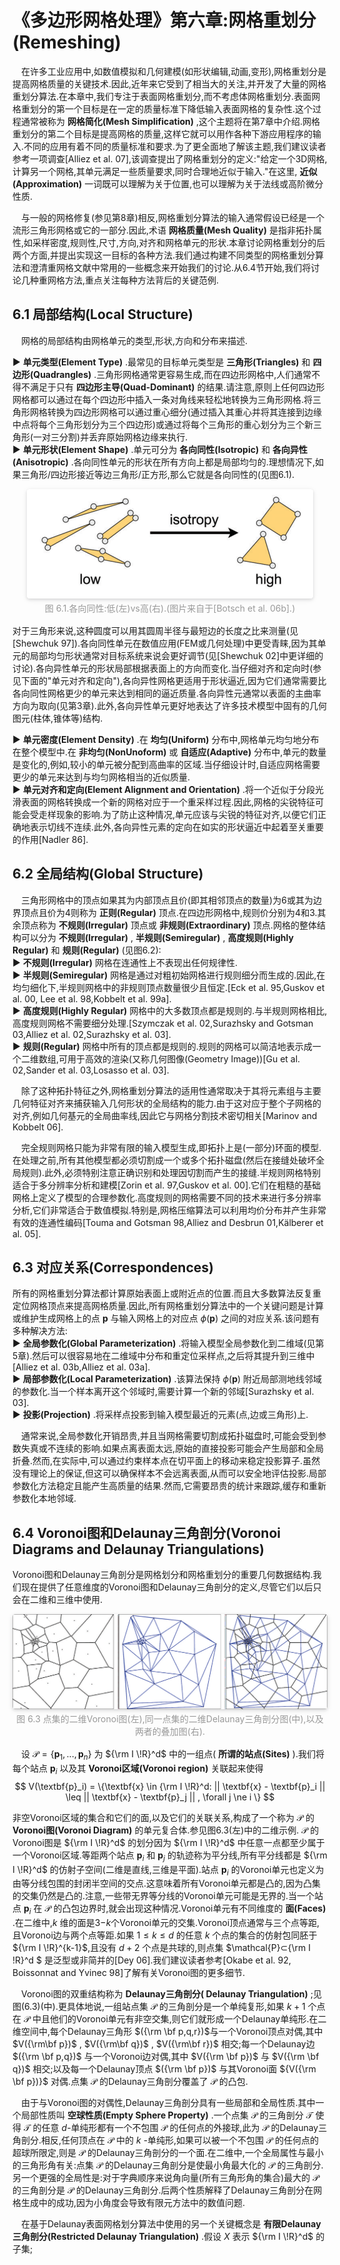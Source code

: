 # 《多边形网格处理》第六章:网格重划分(Remeshing)


&emsp;在许多工业应用中,如数值模拟和几何建模(如形状编辑,动画,变形),网格重划分是提高网格质量的关键技术.因此,近年来它受到了相当大的关注,并开发了大量的网格重划分算法.在本章中,我们专注于表面网格重划分,而不考虑体网格重划分.表面网格重划分的第一个目标是在一定的质量标准下降低输入表面网格的复杂性.这个过程通常被称为 **网格简化(Mesh Simplification)** ,这个主题将在第7章中介绍.网格重划分的第二个目标是提高网格的质量,这样它就可以用作各种下游应用程序的输入.不同的应用有着不同的质量标准和要求.为了更全面地了解该主题,我们建议读者参考一项调查[Alliez et al. 07],该调查提出了网格重划分的定义:"给定一个3D网格,计算另一个网格,其单元满足一些质量要求,同时合理地近似于输入."在这里, **近似(Approximation)** 一词既可以理解为关于位置,也可以理解为关于法线或高阶微分性质.

&emsp;与一般的网格修复(参见第8章)相反,网格重划分算法的输入通常假设已经是一个流形三角形网格或它的一部分.因此,术语 **网格质量(Mesh Quality)** 是指非拓扑属性,如采样密度,规则性,尺寸,方向,对齐和网格单元的形状.本章讨论网格重划分的后两个方面,并提出实现这一目标的各种方法.我们通过构建不同类型的网格重划分算法和澄清重网格文献中常用的一些概念来开始我们的讨论.从6.4节开始,我们将讨论几种重网格方法,重点关注每种方法背后的关键范例.


## 6.1 局部结构(Local Structure)

&emsp;网格的局部结构由网格单元的类型,形状,方向和分布来描述.

▶ **单元类型(Element Type)** .最常见的目标单元类型是 **三角形(Triangles)** 和 **四边形(Quadrangles)** .三角形网格通常更容易生成,而在四边形网格中,人们通常不得不满足于只有 **四边形主导(Quad-Dominant)** 的结果.请注意,原则上任何四边形网格都可以通过在每个四边形中插入一条对角线来轻松地转换为三角形网格.将三角形网格转换为四边形网格可以通过重心细分(通过插入其重心并将其连接到边缘中点将每个三角形划分为三个四边形)或通过将每个三角形的重心划分为三个新三角形(一对三分割)并丢弃原始网格边缘来执行.  
▶ **单元形状(Element Shape)** .单元可分为 **各向同性(Isotropic)** 和 **各向异性(Anisotropic)** .各向同性单元的形状在所有方向上都是局部均匀的.理想情况下,如果三角形/四边形接近等边三角形/正方形,那么它就是各向同性的(见图6.1).

<center>
    <img style="border-radius: 0.3125em;
    box-shadow: 0 2px 4px 0 rgba(34,36,38,.12),0 2px 10px 0 rgba(34,36,38,.08);" 
    src="image.png">
    <br>
    <div style="color:orange;
    display: inline-block;
    color: #999;
    padding: 2px;">图 6.1.各向同性:低(左)vs高(右).(图片来自于[Botsch et al. 06b].)</div>
</center>

对于三角形来说,这种圆度可以用其圆周半径与最短边的长度之比来测量(见[Shewchuk 97]).各向同性单元在数值应用(FEM或几何处理)中更受青睐,因为其单元的局部均匀形状通常对目标系统来说会更好调节(见[Shewchuk 02]中更详细的讨论).各向异性单元的形状局部根据表面上的方向而变化.当仔细对齐和定向时(参见下面的"单元对齐和定向"),各向异性网格更适用于形状逼近,因为它们通常需要比各向同性网格更少的单元来达到相同的逼近质量.各向异性元通常以表面的主曲率方向为取向(见第3章).此外,各向异性单元更好地表达了许多技术模型中固有的几何图元(柱体,锥体等)结构.

▶ **单元密度(Element Density)** .在 **均匀(Uniform)** 分布中,网格单元均匀地分布在整个模型中.在 **非均匀(NonUnoform)** 或 **自适应(Adaptive)** 分布中,单元的数量是变化的,例如,较小的单元被分配到高曲率的区域.当仔细设计时,自适应网格需要更少的单元来达到与均匀网格相当的近似质量.  
▶ **单元对齐和定向(Element Alignment and Orientation)** .将一个近似于分段光滑表面的网格转换成一个新的网格对应于一个重采样过程.因此,网格的尖锐特征可能会受走样现象的影响.为了防止这种情况,单元应该与尖锐的特征对齐,以便它们正确地表示切线不连续.此外,各向异性元素的定向在如实的形状逼近中起着至关重要的作用[Nadler 86].

## 6.2 全局结构(Global Structure)

&emsp;三角形网格中的顶点如果其为内部顶点且价(即其相邻顶点的数量)为6或其为边界顶点且价为4则称为 **正则(Regular)** 顶点.在四边形网格中,规则价分别为4和3.其余顶点称为 **不规则(Irregular)** 顶点或 **非规则(Extraordinary)** 顶点.网格的整体结构可以分为 **不规则(Irregular)** , **半规则(Semiregular)** , **高度规则(Highly Regular)** 和 **规则(Regular)** (见图6.2):  
▶ **不规则(Irregular)** 网格在连通性上不表现出任何规律性.  
▶ **半规则(Semiregular)** 网格是通过对粗初始网格进行规则细分而生成的.因此,在均匀细化下,半规则网格中的非规则顶点数量很少且恒定.[Eck et al. 95,Guskov et al. 00, Lee et al. 98,Kobbelt et al. 99a].  
▶ **高度规则(Highly Regular)** 网格中的大多数顶点都是规则的.与半规则网格相比,高度规则网格不需要细分处理.[Szymczak et al. 02,Surazhsky and Gotsman 03,Alliez et al. 02,Surazhsky et al. 03].  
▶ **规则(Regular)** 网格中所有的顶点都是规则的.规则的网格可以简洁地表示成一个二维数组,可用于高效的渲染(又称几何图像(Geometry Image))[Gu et al. 02,Sander et al. 03,Losasso et al. 03].

&emsp;除了这种拓扑特征之外,网格重划分算法的适用性通常取决于其将元素组与主要几何特征对齐来捕获输入几何形状的全局结构的能力.由于这对应于整个子网格的对齐,例如几何基元的全局曲率线,因此它与网格分割技术密切相关[Marinov and Kobbelt 06].

&emsp;完全规则网格只能为非常有限的输入模型生成,即拓扑上是(一部分)环面的模型.在处理之前,所有其他模型都必须切割成一个或多个拓扑磁盘(然后在接缝处破坏全局规则).此外,必须特别注意正确识别和处理因切割而产生的接缝.半规则网格特别适合于多分辨率分析和建模[Zorin et al. 97,Guskov et al. 00].它们在粗糙的基础网格上定义了模型的合理参数化.高度规则的网格需要不同的技术来进行多分辨率分析,它们非常适合于数值模拟.特别是,网格压缩算法可以利用均价分布并产生非常有效的连通性编码[Touma and Gotsman 98,Alliez and Desbrun 01,Kälberer et al. 05].

## 6.3 对应关系(Correspondences)

所有的网格重划分算法都计算原始表面上或附近点的位置.而且大多数算法反复重定位网格顶点来提高网格质量.因此,所有网格重划分算法中的一个关键问题是计算或维护生成网格上的点 $\textbf{p}$ 与输入网格上的对应点 $\phi(\textbf{p})$ 之间的对应关系.该问题有多种解决方法:  
▶ **全局参数化(Global Parameterization)** .将输入模型全局参数化到二维域(见第5章).然后可以很容易地在二维域中分布和重定位采样点,之后将其提升到三维中[Alliez et al. 03b,Alliez et al. 03a].  
▶ **局部参数化(Local Parameterization)** .该算法保持 $\phi(\textbf{p})$ 附近局部测地线邻域的参数化.当一个样本离开这个邻域时,需要计算一个新的邻域[Surazhsky et al. 03].  
▶ **投影(Projection)** .将采样点投影到输入模型最近的元素(点,边或三角形)上.

&emsp;通常来说,全局参数化开销昂贵,并且当网格需要切割成拓扑磁盘时,可能会受到参数失真或不连续的影响.如果点离表面太远,原始的直接投影可能会产生局部和全局折叠.然而,在实际中,可以通过约束样本点在切平面上的移动来稳定投影算子.虽然没有理论上的保证,但这可以确保样本不会远离表面,从而可以安全地评估投影.局部参数化方法稳定且能产生高质量的结果.然而,它需要昂贵的统计来跟踪,缓存和重新参数化本地邻域.

## 6.4 Voronoi图和Delaunay三角剖分(Voronoi Diagrams and Delaunay Triangulations)

Voronoi图和Delaunay三角剖分是网格划分和网格重划分的重要几何数据结构.我们现在提供了任意维度的Voronoi图和Delaunay三角剖分的定义,尽管它们以后只会在二维和三维中使用.

<center>
    <img style="border-radius: 0.3125em;
    box-shadow: 0 2px 4px 0 rgba(34,36,38,.12),0 2px 10px 0 rgba(34,36,38,.08);" 
    src="image-1.png">
    <br>
    <div style="color:orange;
    display: inline-block;
    color: #999;
    padding: 2px;">图 6.3 点集的二维Voronoi图(左),同一点集的二维Delaunay三角剖分图(中),以及两者的叠加图(右).</div>
</center>

&emsp;设 $\mathcal{P}=\{\textbf{p}_1,...,\textbf{p}_n\}$ 为 ${\rm I \!R}^d$ 中的一组点( **所谓的站点(Sites)** ).我们将每个站点 $\textbf{p}_i$ 以及其 **Voronoi区域(Voronoi region)** 关联起来使得
$$
V(\textbf{p}_i) = \{\textbf{x} \in {\rm I \!R}^d: || \textbf{x} - \textbf{p}_i || \leq  || \textbf{x} - \textbf{p}_j || , \forall j \ne i \}
$$

非空Voronoi区域的集合和它们的面,以及它们的关联关系,构成了一个称为 $\mathcal{P}$ 的 **Voronoi图(Voronoi Diagram)** 的单元复合体.参见图6.3(左)中的二维示例. $\mathcal{P}$ 的Voronoi图是 ${\rm I \!R}^d$ 的划分因为 ${\rm I \!R}^d$ 中任意一点都至少属于一个Voronoi区域.等距两个站点 $\textbf{p}_i$ 和 $\textbf{p}_j$ 的轨迹称为平分线,所有平分线都是 ${\rm I \!R}^d$ 的仿射子空间(二维是直线,三维是平面).站点 $\textbf{p}_i$ 的Voronoi单元也定义为由等分线包围的封闭半空间的交点.这意味着所有Voronoi单元都是凸的,因为凸集的交集仍然是凸的.注意,一些带无界等分线的Voronoi单元可能是无界的.当一个站点 $\textbf{p}_i$ 在 $\mathcal{P}$ 的凸包边界时,就会出现这种情况.Voronoi单元有不同维度的 **面(Faces)** .在二维中,$k$ 维的面是3−$k$个Voronoi单元的交集.Voronoi顶点通常与三个点等距,且Voronoi边与两个点等距.如果 $1≤k≤d$ 的任意 $k$ 个点的集合的仿射包同胚于 ${\rm I \!R}^{k-1}$,且没有 $d+2$ 个点是共球的,则点集 $\mathcal{P}⊂{\rm I \!R}^d $ 是泛型或非简并的[Dey 06].我们建议读者参考[Okabe et al. 92, Boissonnat and Yvinec 98]了解有关Voronoi图的更多细节.

&emsp;Voronoi图的双重结构称为 **Delaunay三角剖分( Delaunay Triangulation)** ;见图(6.3)(中).更具体地说,一组站点集 $\mathcal{P}$ 的三角剖分是一个单纯复形,如果 $k+1$ 个点在 $\mathcal{P}$ 中且他们的Voronoi单元有非空交集,则它们就形成一个Delaunay单纯形.在二维空间中,每个Delaunay三角形 $({\rm \bf p,q,r})$与一个Voronoi顶点对偶,其中 $V({\rm\bf p})$ , $V({\rm\bf q})$ , $V({\rm\bf r})$ 相交;每一个Delaunay边 $({\rm \bf p,q})$ 与一个Voronoi边对偶,其中 $V({\rm \bf p})$ 与 $V({\rm \bf q})$ 相交;以及每一个Delaunay顶点 $({\rm \bf p})$ 与其Voronoi面 ${V({\rm \bf p})}$ 对偶.点集 ${\mathcal P}$ 的Delaunay三角剖分覆盖了 ${\mathcal P}$ 的凸包.

&emsp;由于与Voronoi图的对偶性,Delaunay三角剖分具有一些局部和全局性质.其中一个局部性质叫 **空球性质(Empty Sphere Property)** .一个点集 ${\mathcal P}$ 的三角剖分 ${\mathcal T}$ 使得 ${\mathcal T}$ 的任意 $d$-单纯形都有一个不包围 ${\mathcal P}$ 的任何点的外接球,此为 ${\mathcal P}$ 的Delaunay三角剖分.相反,任何顶点在 ${\mathcal P}$ 中的 $k$ -单纯形,如果可以被一个不包围 ${\mathcal P}$ 的任何点的超球所限定,则是 ${\mathcal P}$ 的Delaunay三角剖分的一个面.在二维中,一个全局属性与最小的三角形角有关:点集 ${\mathcal P}$ 的Delaunay三角剖分是使最小角最大化的 ${\mathcal P}$ 的三角剖分.另一个更强的全局性是:对于字典顺序来说角向量(所有三角形角的集合)最大的 ${\mathcal P}$ 的三角剖分是 ${\mathcal P}$ 的Delaunay三角剖分.后两个性质解释了Delaunay三角剖分在网格生成中的成功,因为小角度会导致有限元方法中的数值问题.

&emsp;在基于Delaunay表面网格划分算法中使用的另一个关键概念是 **有限Delaunay三角剖分(Restricted Delaunay Triangulation)** .假设 $X$ 表示 ${\rm I \!R}^d$ 的子集; 
